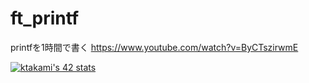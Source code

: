 # ft_printf

printfを1時間で書く
https://www.youtube.com/watch?v=ByCTszirwmE

[![ktakami's 42 stats](https://badge42.herokuapp.com/api/stats/ktakami?cursus=42cursus)](https://github.com/JaeSeoKim/badge42)
